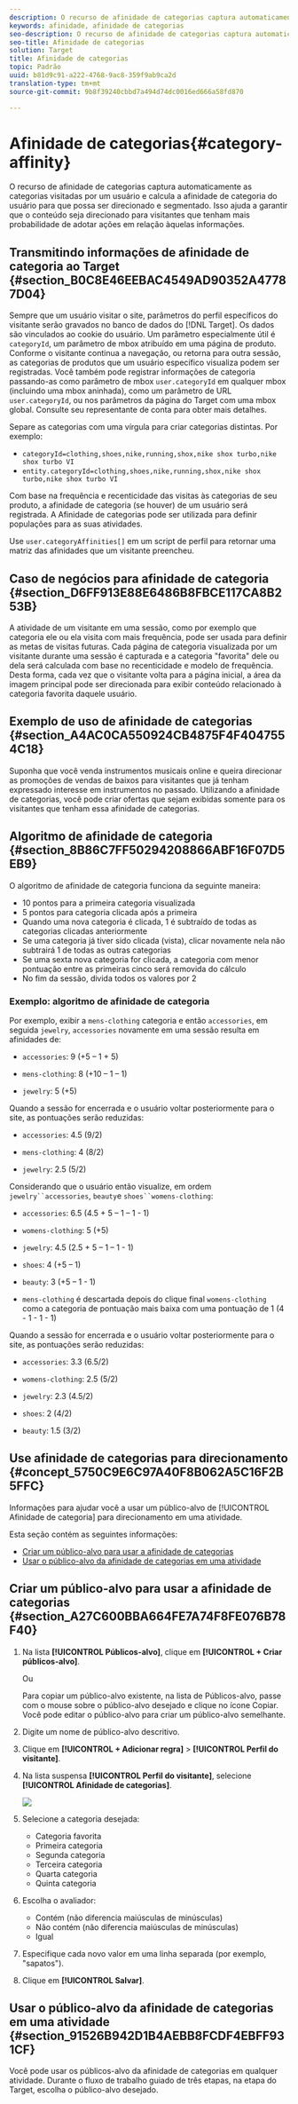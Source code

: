 ```yaml
---
description: O recurso de afinidade de categorias captura automaticamente as categorias visitadas por um usuário e calcula a afinidade de categoria do usuário para que possa ser direcionado e segmentado. Isso ajuda a garantir que o conteúdo seja direcionado para visitantes que tenham mais probabilidade de adotar ações em relação àquelas informações.
keywords: afinidade, afinidade de categorias
seo-description: O recurso de afinidade de categorias captura automaticamente as categorias visitadas por um usuário e calcula a afinidade de categoria do usuário para que possa ser direcionado e segmentado. Isso ajuda a garantir que o conteúdo seja direcionado para visitantes que tenham mais probabilidade de adotar ações em relação àquelas informações.
seo-title: Afinidade de categorias
solution: Target
title: Afinidade de categorias
topic: Padrão
uuid: b81d9c91-a222-4768-9ac8-359f9ab9ca2d
translation-type: tm+mt
source-git-commit: 9b8f39240cbbd7a494d74dc0016ed666a58fd870

---
```



# Afinidade de categorias{#category-affinity}

O recurso de afinidade de categorias captura automaticamente as categorias visitadas por um usuário e calcula a afinidade de categoria do usuário para que possa ser direcionado e segmentado. Isso ajuda a garantir que o conteúdo seja direcionado para visitantes que tenham mais probabilidade de adotar ações em relação àquelas informações.

## Transmitindo informações de afinidade de categoria ao Target {#section_B0C8E46EEBAC4549AD90352A47787D04}

Sempre que um usuário visitar o site, parâmetros do perfil específicos do visitante serão gravados no banco de dados do [!DNL Target]. Os dados são vinculados ao cookie do usuário. Um parâmetro especialmente útil é `categoryId`, um parâmetro de mbox atribuído em uma página de produto. Conforme o visitante continua a navegação, ou retorna para outra sessão, as categorias de produtos que um usuário específico visualiza podem ser registradas. Você também pode registrar informações de categoria passando-as como parâmetro de mbox `user.categoryId` em qualquer mbox (incluindo uma mbox aninhada), como um parâmetro de URL `user.categoryId`, ou nos parâmetros da página do Target com uma mbox global. Consulte seu representante de conta para obter mais detalhes.

Separe as categorias com uma vírgula para criar categorias distintas. Por exemplo:

* `categoryId=clothing,shoes,nike,running,shox,nike shox turbo,nike shox turbo VI`
* `entity.categoryId=clothing,shoes,nike,running,shox,nike shox turbo,nike shox turbo VI`

Com base na frequência e recenticidade das visitas às categorias de seu produto, a afinidade de categoria (se houver) de um usuário será registrada. A Afinidade de categorias pode ser utilizada para definir populações para as suas atividades.

Use `user.categoryAffinities[]` em um script de perfil para retornar uma matriz das afinidades que um visitante preencheu.

## Caso de negócios para afinidade de categoria {#section_D6FF913E88E6486B8FBCE117CA8B253B}

A atividade de um visitante em uma sessão, como por exemplo que categoria ele ou ela visita com mais frequência, pode ser usada para definir as metas de visitas futuras. Cada página de categoria visualizada por um visitante durante uma sessão é capturada e a categoria &quot;favorita&quot; dele ou dela será calculada com base no recenticidade e modelo de frequência. Desta forma, cada vez que o visitante volta para a página inicial, a área da imagem principal pode ser direcionada para exibir conteúdo relacionado à categoria favorita daquele usuário.

## Exemplo de uso de afinidade de categorias {#section_A4AC0CA550924CB4875F4F4047554C18}

Suponha que você venda instrumentos musicais online e queira direcionar as promoções de vendas de baixos para visitantes que já tenham expressado interesse em instrumentos no passado. Utilizando a afinidade de categorias, você pode criar ofertas que sejam exibidas somente para os visitantes que tenham essa afinidade de categorias.

## Algoritmo de afinidade de categoria {#section_8B86C7FF50294208866ABF16F07D5EB9}

O algoritmo de afinidade de categoria funciona da seguinte maneira:

* 10 pontos para a primeira categoria visualizada
* 5 pontos para categoria clicada após a primeira
* Quando uma nova categoria é clicada, 1 é subtraído de todas as categorias clicadas anteriormente
* Se uma categoria já tiver sido clicada (vista), clicar novamente nela não subtrairá 1 de todas as outras categorias
* Se uma sexta nova categoria for clicada, a categoria com menor pontuação entre as primeiras cinco será removida do cálculo
* No fim da sessão, divida todos os valores por 2

### Exemplo: algoritmo de afinidade de categoria

Por exemplo, exibir a `mens-clothing` categoria e então `accessories`, em seguida `jewelry`, `accessories` novamente em uma sessão resulta em afinidades de:

* `accessories`: 9 (+5 – 1 + 5)

* `mens-clothing`: 8 (+10 – 1 – 1)

* `jewelry`: 5 (+5)

Quando a sessão for encerrada e o usuário voltar posteriormente para o site, as pontuações serão reduzidas:

* `accessories`: 4.5 (9/2)

* `mens-clothing`: 4 (8/2)

* `jewelry`: 2.5 (5/2)

Considerando que o usuário então visualize, em ordem `jewelry``accessories`, `beauty`e `shoes``womens-clothing`:

* `accessories`: 6.5 (4.5 + 5 – 1 – 1 - 1)

* `womens-clothing`: 5 (+5)

* `jewelry`: 4.5 (2.5 + 5 – 1 – 1 - 1)

* `shoes`: 4 (+5 – 1)

* `beauty`: 3 (+5 – 1 - 1)

* `mens-clothing` é descartada depois do clique final `womens-clothing` como a categoria de pontuação mais baixa com uma pontuação de 1 (4 - 1 - 1 - 1)

Quando a sessão for encerrada e o usuário voltar posteriormente para o site, as pontuações serão reduzidas:

* `accessories`: 3.3 (6.5/2)

* `womens-clothing`: 2.5 (5/2)

* `jewelry`: 2.3 (4.5/2)

* `shoes`: 2 (4/2)

* `beauty`: 1.5 (3/2)

## Use afinidade de categorias para direcionamento {#concept_5750C9E6C97A40F8B062A5C16F2B5FFC}

Informações para ajudar você a usar um público-alvo de [!UICONTROL Afinidade de categoria] para direcionamento em uma atividade.

Esta seção contém as seguintes informações:

* [Criar um público-alvo para usar a afinidade de categorias](../../c-target/c-visitor-profile/category-affinity.md#section_A27C600BBA664FE7A74F8FE076B78F40)
* [Usar o público-alvo da afinidade de categorias em uma atividade](../../c-target/c-visitor-profile/category-affinity.md#section_91526B942D1B4AEBB8FCDF4EBFF931CF)

## Criar um público-alvo para usar a afinidade de categorias {#section_A27C600BBA664FE7A74F8FE076B78F40}

1. Na lista **[!UICONTROL Públicos-alvo]**, clique em **[!UICONTROL + Criar públicos-alvo]**.

   Ou

   Para copiar um público-alvo existente, na lista de Públicos-alvo, passe com o mouse sobre o público-alvo desejado e clique no ícone Copiar. Você pode editar o público-alvo para criar um público-alvo semelhante.

1. Digite um nome de público-alvo descritivo.
1. Clique em **[!UICONTROL + Adicionar regra]** &gt; **[!UICONTROL Perfil do visitante]**.
1. Na lista suspensa **[!UICONTROL Perfil do visitante]**, selecione **[!UICONTROL Afinidade de categorias]**.

   ![](assets/affinity.png)

1. Selecione a categoria desejada:

   * Categoria favorita
   * Primeira categoria
   * Segunda categoria
   * Terceira categoria
   * Quarta categoria
   * Quinta categoria

1. Escolha o avaliador:

   * Contém (não diferencia maiúsculas de minúsculas)
   * Não contém (não diferencia maiúsculas de minúsculas)
   * Igual

1. Especifique cada novo valor em uma linha separada (por exemplo, &quot;sapatos&quot;).
1. Clique em **[!UICONTROL Salvar]**.

## Usar o público-alvo da afinidade de categorias em uma atividade {#section_91526B942D1B4AEBB8FCDF4EBFF931CF}

Você pode usar os públicos-alvo da afinidade de categorias em qualquer atividade. Durante o fluxo de trabalho guiado de três etapas, na etapa do Target, escolha o público-alvo desejado.
